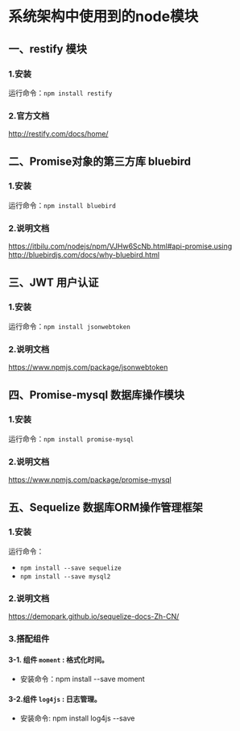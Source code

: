 # 系统架构中使用到的node模块

## 一、restify 模块

### 1.安装
运行命令：<code>npm install restify</code>

### 2.官方文档
http://restify.com/docs/home/

## 二、Promise对象的第三方库 bluebird

### 1.安装
运行命令：<code>npm install bluebird</code>

### 2.说明文档
https://itbilu.com/nodejs/npm/VJHw6ScNb.html#api-promise.using
http://bluebirdjs.com/docs/why-bluebird.html

## 三、JWT 用户认证

### 1.安装
运行命令：<code>npm install jsonwebtoken</code>

### 2.说明文档
https://www.npmjs.com/package/jsonwebtoken

## 四、Promise-mysql 数据库操作模块

### 1.安装
运行命令：<code>npm install promise-mysql</code>

### 2.说明文档
https://www.npmjs.com/package/promise-mysql

## 五、Sequelize 数据库ORM操作管理框架

### 1.安装
运行命令：
- <code>npm install --save sequelize</code>
- <code>npm install --save mysql2</code>

### 2.说明文档
https://demopark.github.io/sequelize-docs-Zh-CN/

### 3.搭配组件
#### 3-1. 组件 <code>moment</code> : 格式化时间。
- 安装命令：npm install --save moment

#### 3-2.组件 <code>log4js</code> : 日志管理。
- 安装命令: npm install log4js --save
